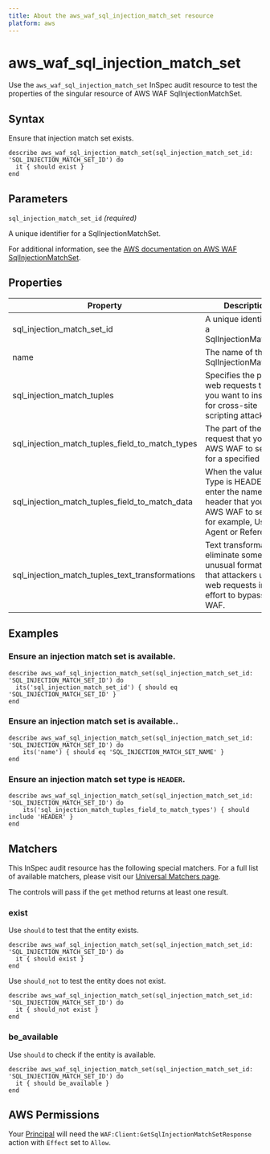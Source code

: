 ```yaml
---
title: About the aws_waf_sql_injection_match_set resource
platform: aws
---
```


# aws_waf_sql_injection_match_set

Use the `aws_waf_sql_injection_match_set` InSpec audit resource to test the properties of the singular resource of AWS WAF SqlInjectionMatchSet.

## Syntax

Ensure that injection match set exists.

    describe aws_waf_sql_injection_match_set(sql_injection_match_set_id: 'SQL_INJECTION_MATCH_SET_ID') do
      it { should exist }
    end

## Parameters

`sql_injection_match_set_id` _(required)_

A unique identifier for a SqlInjectionMatchSet.

For additional information, see the [AWS documentation on AWS WAF SqlInjectionMatchSet](https://docs.aws.amazon.com/AWSCloudFormation/latest/UserGuide/aws-resource-waf-sqlinjectionmatchset.html).

## Properties

| Property | Description | Fields |
| --- | --- | --- |
| sql_injection_match_set_id | A unique identifier for a SqlInjectionMatchSet. | sql_injection_match_set_id |
| name | The name of the SqlInjectionMatchSet. | name |
| sql_injection_match_tuples | Specifies the parts of web requests that you want to inspect for cross-site scripting attacks. | sql_injection_match_tuples |
| sql_injection_match_tuples_field_to_match_types | The part of the web request that you want AWS WAF to search for a specified string. | sql_injection_match_tuples (field_to_match (type)) |
| sql_injection_match_tuples_field_to_match_data | When the value of Type is HEADER , enter the name of the header that you want AWS WAF to search, for example, User-Agent or Referer. | sql_injection_match_tuples (field_to_match (data)) |
| sql_injection_match_tuples_text_transformations | Text transformations eliminate some of the unusual formatting that attackers use in web requests in an effort to bypass AWS WAF. | sql_injection_match_tuples (text_transformation) |

## Examples

### Ensure an injection match set is available.

    describe aws_waf_sql_injection_match_set(sql_injection_match_set_id: 'SQL_INJECTION_MATCH_SET_ID') do
      its('sql_injection_match_set_id') { should eq 'SQL_INJECTION_MATCH_SET_ID' }
    end

### Ensure an injection match set is available..

    describe aws_waf_sql_injection_match_set(sql_injection_match_set_id: 'SQL_INJECTION_MATCH_SET_ID') do
        its('name') { should eq 'SQL_INJECTION_MATCH_SET_NAME' }
    end

### Ensure an injection match set type is `HEADER`.

    describe aws_waf_sql_injection_match_set(sql_injection_match_set_id: 'SQL_INJECTION_MATCH_SET_ID') do
        its('sql_injection_match_tuples_field_to_match_types') { should include 'HEADER' }
    end

## Matchers

This InSpec audit resource has the following special matchers. For a full list of available matchers, please visit our [Universal Matchers page](https://www.inspec.io/docs/reference/matchers/).

The controls will pass if the `get` method returns at least one result.

### exist

Use `should` to test that the entity exists.

    describe aws_waf_sql_injection_match_set(sql_injection_match_set_id: 'SQL_INJECTION_MATCH_SET_ID') do
      it { should exist }
    end

Use `should_not` to test the entity does not exist.

    describe aws_waf_sql_injection_match_set(sql_injection_match_set_id: 'SQL_INJECTION_MATCH_SET_ID') do
      it { should_not exist }
    end

### be_available

Use `should` to check if the entity is available.

    describe aws_waf_sql_injection_match_set(sql_injection_match_set_id: 'SQL_INJECTION_MATCH_SET_ID') do
      it { should be_available }
    end

## AWS Permissions

Your [Principal](https://docs.aws.amazon.com/IAM/latest/UserGuide/intro-structure.html#intro-structure-principal) will need the `WAF:Client:GetSqlInjectionMatchSetResponse` action with `Effect` set to `Allow`.
